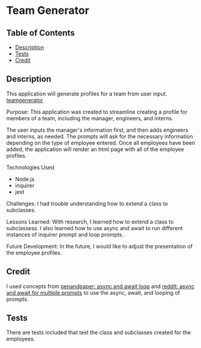 
# Team Generator

## Table of Contents
* [Description](#description)
* [Tests](#tests)
* [Credit](#credit)

## Description

This application will generate profiles for a team from user input. [teamgenerator](https://drive.google.com/file/d/1L1I55BLneNthmPyQcXvJRkMgdiq5PKt4/view)
       
Purpose: This application was created to streamline creating a profile for members of a team, including the manager, engineers, and interns.

The user inputs the manager's information first, and then adds engineers and interns, as needed. The prompts will ask for the necessary information depending on the type of employee entered. Once all employees have been added, the application will render an html page with all of the employee profiles.

Technologies Used

* Node.js
* inquirer
* jest

Challenges: I had trouble understanding how to extend a class to subclasses.

Lessons Learned: With research, I learned how to extend a class to subclassess. I also learned how to use async and await to run different instances of inquirer prompt and loop prompts.

Future Development: In the future, I would like to adjust the presentation of the employee profiles.



## Credit 
 
I used concepts from [penandpaper: async and await loop](http://www.penandpaperprogrammer.com/blog/2018/12/16/repeating-questions-with-inquirerjs) and [reddit: async and await for multiple prompts](https://www.reddit.com/r/node/comments/9q3chw/looping_inquirerjs_prompts/) to use the async, await, and looping of prompts.



## Tests 

There are tests included that test the class and subclasses created for the employees.


        